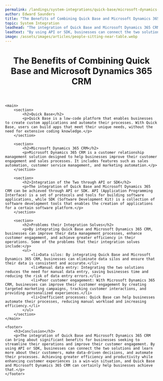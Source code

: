 ```yaml
---
permalink: /landings/system-integrations/quick-base/microsoft-dynamics-365-crm
author: Edward Saunders
title: "The Benefits of Combining Quick Base and Microsoft Dynamics 365 CRM"
topic: System Integration
leadhead: "The integration of Quick Base and Microsoft Dynamics 365 CRM can bring about significant benefits for businesses seeking to streamline their operations and improve their customer engagement"
leadtext: "By using API or SDK, businesses can connect the two solutions and learn more about their customers, make data-driven decisions, and automate their processes. Achieving greater efficiency and productivity while enhancing customer experiences is a win-win situation, and Quick Base and Microsoft Dynamics 365 CRM can certainly help businesses achieve that."
image: /assets/images/articles/people-sitting-near-table.webp
---
```

<div class="arttext">	<header>
		<h1>The Benefits of Combining Quick Base and Microsoft Dynamics 365 CRM</h1>
	</header>
	
	<main>
		<section>
			<h2>Quick Base</h2>
			<p>Quick Base is a low-code platform that enables businesses to create custom applications and automate their processes. With Quick Base, users can build apps that meet their unique needs, without the need for extensive coding knowledge.</p>
		</section>
		
		<section>
			<h2>Microsoft Dynamics 365 CRM</h2>
			<p>Microsoft Dynamics 365 CRM is a customer relationship management solution designed to help businesses improve their customer engagement and sales processes. It includes features such as sales automation, customer service management, and marketing automation.</p>
		</section>
		
		<section>
			<h2>Integration of the Two through API or SDK</h2>
			<p>The integration of Quick Base and Microsoft Dynamics 365 CRM can be achieved through API or SDK. API (Application Programming Interface) is a set of protocols and tools for building software applications, while SDK (Software Development Kit) is a collection of software development tools that enables the creation of applications for a certain software platform.</p>
		</section>
		
		<section>
			<h2>Problems their Integration Solves</h2>
			<p>By integrating Quick Base and Microsoft Dynamics 365 CRM, businesses can improve their data management processes, enhance customer engagement, and achieve greater efficiency in their operations. Some of the problems that their integration solves include:</p>
			<ul>
				<li>Data silos: By integrating Quick Base and Microsoft Dynamics 365 CRM, businesses can eliminate data silos and ensure that their data is consistent and accurate.</li>
				<li>Manual data entry: Integrating the two solutions reduces the need for manual data entry, saving businesses time and reducing the risk of data entry errors.</li>
				<li>Poor customer engagement: With Microsoft Dynamics 365 CRM, businesses can improve their customer engagement by creating targeted marketing campaigns, tracking customer interactions, and providing personalized experiences.</li>
				<li>Inefficient processes: Quick Base can help businesses automate their processes, reducing manual workload and increasing efficiency.</li>
			</ul>
		</section>
	</main>
	
	<footer>
		<h3>Conclusion</h3>
		<p>The integration of Quick Base and Microsoft Dynamics 365 CRM can bring about significant benefits for businesses seeking to streamline their operations and improve their customer engagement. By using API or SDK, businesses can connect the two solutions and learn more about their customers, make data-driven decisions, and automate their processes. Achieving greater efficiency and productivity while enhancing customer experiences is a win-win situation, and Quick Base and Microsoft Dynamics 365 CRM can certainly help businesses achieve that.</p>
	</footer>
</div>